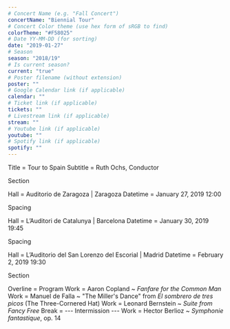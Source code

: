 ```yaml
---
# Concert Name (e.g. "Fall Concert")
concertName: "Biennial Tour"
# Concert Color theme (use hex form of sRGB to find)
colorTheme: "#F58025"
# Date YY-MM-DD (for sorting)
date: "2019-01-27"
# Season
season: "2018/19"
# Is current season?
current: "true"
# Poster filename (without extension)
poster: ""
# Google Calendar link (if applicable)
calendar: ""
# Ticket link (if applicable)
tickets: ""
# Livestream link (if applicable)
stream: ""
# Youtube link (if applicable)
youtube: ""
# Spotify link (if applicable)
spotify: ""
---
```

Title = Tour to Spain
Subtitle = Ruth Ochs, Conductor

Section

Hall = Auditorio de Zaragoza | Zaragoza
Datetime = January 27, 2019 12:00

Spacing

Hall = L’Auditori de Catalunya | Barcelona
Datetime = January 30, 2019 19:45

Spacing

Hall = L’Auditorio del San Lorenzo del Escorial | Madrid
Datetime = February 2, 2019 19:30

Section

Overline = Program
Work = Aaron Copland ~ *Fanfare for the Common Man*
Work = Manuel de Falla ~ "The Miller's Dance" from *El sombrero de tres picos* (The Three-Cornered Hat)
Work = Leonard Bernstein ~ *Suite from Fancy Free*
Break = --- Intermission ---
Work = Hector Berlioz ~ *Symphonie fantastique*, op. 14
